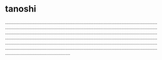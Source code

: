 # tanoshi

.............................................................................................................................................................................................................................................................................................................................................................................................................................................................................................................................................................................................................................................................................................................................................................................................................................